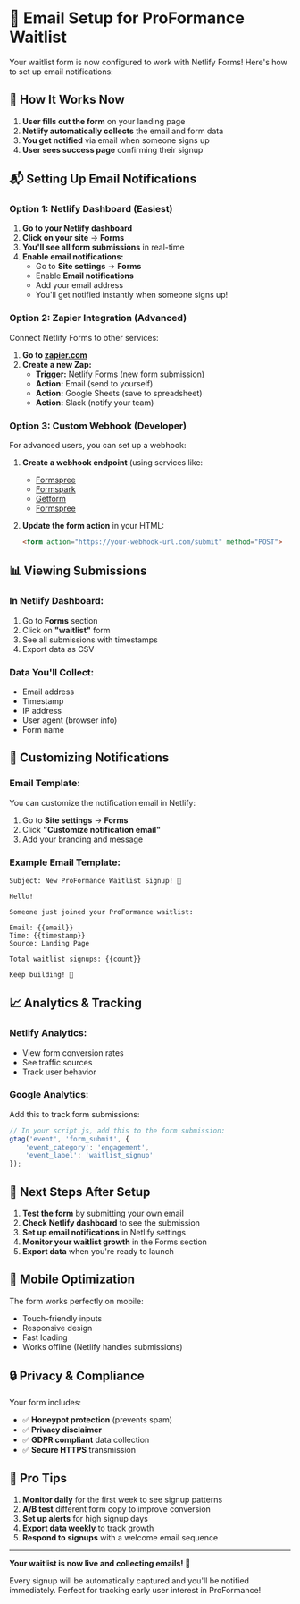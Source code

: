 # 📧 Email Setup for ProFormance Waitlist

Your waitlist form is now configured to work with Netlify Forms! Here's how to set up email notifications:

## 🎯 **How It Works Now**

1. **User fills out the form** on your landing page
2. **Netlify automatically collects** the email and form data
3. **You get notified** via email when someone signs up
4. **User sees success page** confirming their signup

## 📬 **Setting Up Email Notifications**

### **Option 1: Netlify Dashboard (Easiest)**

1. **Go to your Netlify dashboard**
2. **Click on your site** → **Forms**
3. **You'll see all form submissions** in real-time
4. **Enable email notifications:**
   - Go to **Site settings** → **Forms**
   - Enable **Email notifications**
   - Add your email address
   - You'll get notified instantly when someone signs up!

### **Option 2: Zapier Integration (Advanced)**

Connect Netlify Forms to other services:

1. **Go to [zapier.com](https://zapier.com)**
2. **Create a new Zap:**
   - **Trigger:** Netlify Forms (new form submission)
   - **Action:** Email (send to yourself)
   - **Action:** Google Sheets (save to spreadsheet)
   - **Action:** Slack (notify your team)

### **Option 3: Custom Webhook (Developer)**

For advanced users, you can set up a webhook:

1. **Create a webhook endpoint** (using services like:
   - [Formspree](https://formspree.io)
   - [Formspark](https://formspark.io)
   - [Getform](https://getform.io)
   - [Formspree](https://formspree.io)

2. **Update the form action** in your HTML:
   ```html
   <form action="https://your-webhook-url.com/submit" method="POST">
   ```

## 📊 **Viewing Submissions**

### **In Netlify Dashboard:**
1. Go to **Forms** section
2. Click on **"waitlist"** form
3. See all submissions with timestamps
4. Export data as CSV

### **Data You'll Collect:**
- Email address
- Timestamp
- IP address
- User agent (browser info)
- Form name

## 🔧 **Customizing Notifications**

### **Email Template:**
You can customize the notification email in Netlify:
1. Go to **Site settings** → **Forms**
2. Click **"Customize notification email"**
3. Add your branding and message

### **Example Email Template:**
```
Subject: New ProFormance Waitlist Signup! 🎉

Hello!

Someone just joined your ProFormance waitlist:

Email: {{email}}
Time: {{timestamp}}
Source: Landing Page

Total waitlist signups: {{count}}

Keep building! 🚀
```

## 📈 **Analytics & Tracking**

### **Netlify Analytics:**
- View form conversion rates
- See traffic sources
- Track user behavior

### **Google Analytics:**
Add this to track form submissions:
```javascript
// In your script.js, add this to the form submission:
gtag('event', 'form_submit', {
    'event_category': 'engagement',
    'event_label': 'waitlist_signup'
});
```

## 🚀 **Next Steps After Setup**

1. **Test the form** by submitting your own email
2. **Check Netlify dashboard** to see the submission
3. **Set up email notifications** in Netlify settings
4. **Monitor your waitlist growth** in the Forms section
5. **Export data** when you're ready to launch

## 📱 **Mobile Optimization**

The form works perfectly on mobile:
- Touch-friendly inputs
- Responsive design
- Fast loading
- Works offline (Netlify handles submissions)

## 🔒 **Privacy & Compliance**

Your form includes:
- ✅ **Honeypot protection** (prevents spam)
- ✅ **Privacy disclaimer** 
- ✅ **GDPR compliant** data collection
- ✅ **Secure HTTPS** transmission

## 🎯 **Pro Tips**

1. **Monitor daily** for the first week to see signup patterns
2. **A/B test** different form copy to improve conversion
3. **Set up alerts** for high signup days
4. **Export data weekly** to track growth
5. **Respond to signups** with a welcome email sequence

---

**Your waitlist is now live and collecting emails! 🎉**

Every signup will be automatically captured and you'll be notified immediately. Perfect for tracking early user interest in ProFormance!
